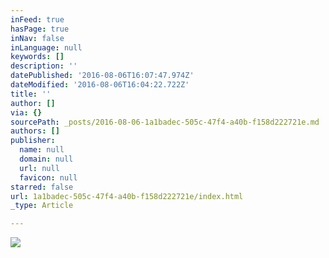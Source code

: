 ```yaml
---
inFeed: true
hasPage: true
inNav: false
inLanguage: null
keywords: []
description: ''
datePublished: '2016-08-06T16:07:47.974Z'
dateModified: '2016-08-06T16:04:22.722Z'
title: ''
author: []
via: {}
sourcePath: _posts/2016-08-06-1a1badec-505c-47f4-a40b-f158d222721e.md
authors: []
publisher:
  name: null
  domain: null
  url: null
  favicon: null
starred: false
url: 1a1badec-505c-47f4-a40b-f158d222721e/index.html
_type: Article

---
```

![](https://the-grid-user-content.s3-us-west-2.amazonaws.com/b47e5322-24f0-40f1-92b6-43b65493ac61.jpg)